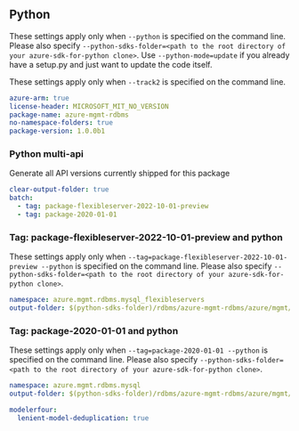 ## Python

These settings apply only when `--python` is specified on the command line.
Please also specify `--python-sdks-folder=<path to the root directory of your azure-sdk-for-python clone>`.
Use `--python-mode=update` if you already have a setup.py and just want to update the code itself.



These settings apply only when `--track2` is specified on the command line.

``` yaml $(python)
azure-arm: true
license-header: MICROSOFT_MIT_NO_VERSION
package-name: azure-mgmt-rdbms
no-namespace-folders: true
package-version: 1.0.0b1
```

### Python multi-api

Generate all API versions currently shipped for this package

```yaml $(python)
clear-output-folder: true
batch:
  - tag: package-flexibleserver-2022-10-01-preview
  - tag: package-2020-01-01
```

### Tag: package-flexibleserver-2022-10-01-preview and python

These settings apply only when `--tag=package-flexibleserver-2022-10-01-preview --python` is specified on the command line.
Please also specify `--python-sdks-folder=<path to the root directory of your azure-sdk-for-python clone>`.

``` yaml $(tag) == 'package-flexibleserver-2022-10-01-preview' && $(python)
namespace: azure.mgmt.rdbms.mysql_flexibleservers
output-folder: $(python-sdks-folder)/rdbms/azure-mgmt-rdbms/azure/mgmt/rdbms/mysql_flexibleservers
```

### Tag: package-2020-01-01 and python

These settings apply only when `--tag=package-2020-01-01 --python` is specified on the command line.
Please also specify `--python-sdks-folder=<path to the root directory of your azure-sdk-for-python clone>`.

``` yaml $(tag) == 'package-2020-01-01' && $(python)
namespace: azure.mgmt.rdbms.mysql
output-folder: $(python-sdks-folder)/rdbms/azure-mgmt-rdbms/azure/mgmt/rdbms/mysql
```

``` yaml $(python)
modelerfour:
  lenient-model-deduplication: true
```
